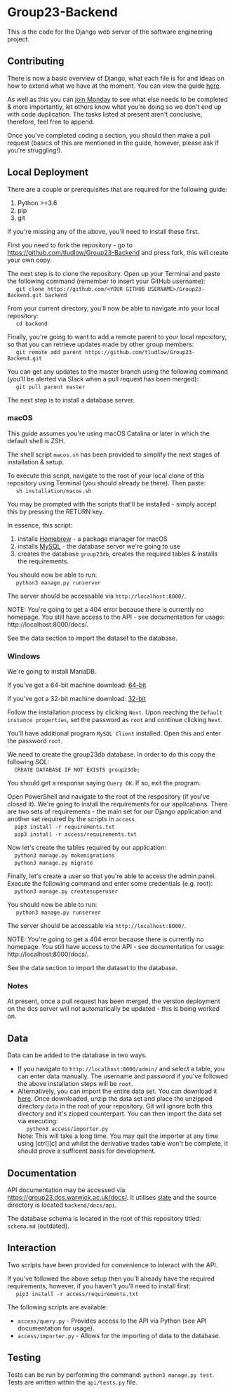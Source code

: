 
# Group23-Backend
This is the code for the Django web server of the software engineering project. 

## Contributing
There is now a basic overview of Django, what each file is for and ideas on how
to extend what we have at the moment. You can view the guide
[here](https://github.com/tludlow/Group23-Backend/blob/master/guide.pdf).

As well as this you can [join
Monday](https://group651.monday.com/users/sign_up?invitationId=8988391078060137000)
to see what else needs to be completed & more importantly, let others know what
you're doing so we don't end up with code duplication. The tasks listed at
present aren't conclusive, therefore, feel free to append.

Once you've completed coding a section, you should then make a pull request
(basics of this are mentioned in the guide, however, please ask if you're
struggling!).

## Local Deployment
There are a couple or prerequisites that are required for the following guide:
1. Python >=3.6
2. pip
3. git  

If you're missing any of the above, you'll need to install these first.

First you need to fork the repository - go to
https://github.com/tludlow/Group23-Backend and press fork, this will create your
own copy.

The next step is to clone the repository. Open up your Terminal and paste the
following command (remember to insert your GitHub username):  
&nbsp;&nbsp;&nbsp;&nbsp; `git clone https://github.com/<YOUR GITHUB
USERNAME>/Group23-Backend.git backend`  

From your current directory, you'll now be able to navigate into your local
repository:  
&nbsp;&nbsp;&nbsp;&nbsp; `cd backend`   

Finally, you're going to want to add a remote parent to your local repository,
so that you can retrieve updates made by other group members:   
&nbsp;&nbsp;&nbsp;&nbsp; `git remote add parent
https://github.com/tludlow/Group23-Backend.git`    

You can get any updates to the master branch using the following command (you'll
be alerted via Slack when a pull request has been merged):  
&nbsp;&nbsp;&nbsp;&nbsp; `git pull parent master`

The next step is to install a database server.

### macOS
This guide assumes you're using macOS Catalina or later in which the default
shell is ZSH.

The shell script `macos.sh` has been provided to simplify the next stages of
installation & setup.

To execute this script, navigate to the root of your local clone of this
repository using Terminal (you should already be there). Then paste:  
&nbsp;&nbsp;&nbsp;&nbsp; `sh installation/macos.sh`  

You may be prompted with the scripts that'll be installed - simply accept this
by pressing the RETURN key. 

In essence, this script:
1. installs [Homebrew](https://brew.sh) - a package manager for macOS
2. installs [MySQL](https://www.mysql.com) - the database server we're going to
   use 
3. creates the database `group23db`, creates the
   required tables & installs the requirements.

You should now be able to run:  
&nbsp;&nbsp;&nbsp;&nbsp; `python3 manage.py runserver`  

The server should be accessable via `http://localhost:8000/`.

NOTE: You're going to get a 404 error because there is currently no homepage.
You still have access to the API - see documentation for usage:
http://localhost:8000/docs/.

See the data section to import the dataset to the database.

### Windows
We're going to install MariaDB.  

If you've got a 64-bit machine download:
[64-bit](https://downloads.mariadb.org/interstitial/mariadb-10.4.12/winx64-packages/mariadb-10.4.12-winx64.msi/from/http%3A//mariadb.mirror.triple-it.nl/)


If you've got a 32-bit machine download:
[32-bit](https://downloads.mariadb.org/interstitial/mariadb-10.4.12/win32-packages/mariadb-10.4.12-win32.msi/from/http%3A//mariadb.mirror.triple-it.nl/)

Follow the installation process by clicking `Next`. Upon reaching the `Default
instance properties`, set the password as `root` and continue clicking `Next`. 

You'll have additional program `MySQL Client` installed. Open this and enter the
password `root`. 

We need to create the group23db database. In order to do this copy the following
SQL:  
&nbsp;&nbsp;&nbsp;&nbsp;`CREATE DATABASE IF NOT EXISTS group23db;`

You should get a response saying `Query OK`. If so, exit the program. 

Open PowerShell and navigate to the root of the respository (if you've closed
it). We're going to install the requirements for our applications. There are two
sets of requirements - the main set for our Django application and another set
required by the scripts in `access`.  
&nbsp;&nbsp;&nbsp;&nbsp;`pip3 install -r requirements.txt`  
&nbsp;&nbsp;&nbsp;&nbsp;`pip3 install -r access/requirements.txt`

Now let's create the tables required by
our application:  
&nbsp;&nbsp;&nbsp;&nbsp;`python3 manage.py makemigrations`  
&nbsp;&nbsp;&nbsp;&nbsp;`python3 manage.py migrate`

Finally, let's create a user so that you're able to access the admin panel.
Execute the following command and enter some credentials (e.g. root):   
&nbsp;&nbsp;&nbsp;&nbsp;`python3 manage.py createsuperuser`

You should now be able to run:  
&nbsp;&nbsp;&nbsp;&nbsp; `python3 manage.py runserver`  

The server should be accessable via `http://localhost:8000/`.

NOTE: You're going to get a 404 error because there is currently no homepage.
You still have access to the API - see documentation for usage:
http://localhost:8000/docs/.

See the data section to import the dataset to the database.

### Notes
At present, once a pull request has been merged, the version deployment on the
dcs server will not automatically be updated - this is being worked on. 

## Data
Data can be added to the database in two ways.
* If you navigate to  `http://localhost:8000/admin/` and select a table, you can
  enter data manually. The username and password if you've followed the above
  installation steps will be `root`.
* Alternatively, you can import the entire data set. You can download it
  [here](https://drive.google.com/open?id=1qUfmmqi22YMCp7R0KIyZfj4vKYw3PqcC).
  Once downloaded, unzip the data set and place the unzipped directory `data` in
  the root of your repository. Git will ignore both this directory and it's
  zipped counterpart. You can then import the data set via executing:  
  &nbsp;&nbsp;&nbsp;&nbsp; `python3 access/importer.py`  
  Note: This will take a long time. You may quit the importer at any time using
  [ctrl][c] and whilst the derivative trades table won't be complete, it should
  prove a sufficent basis for development.

## Documentation
API documentation may be accessed via: https://group23.dcs.warwick.ac.uk/docs/.
It utilises [slate](https://github.com/slatedocs/slate) and the source directory
is located `backend/docs/api`.

The database schema is located in the root of this repository titled:
`schema.md` (outdated).

## Interaction
Two scripts have been provided for convenience to interact with the API. 

If you've followed the above setup then you'll already have the required
requirements, however, if you haven't you'll need to install first:  
&nbsp;&nbsp;&nbsp;&nbsp; `pip3 install -r access/requirements.txt`  

The following scripts are available:
* `access/query.py` - Provides access to the API via Python (see API
  documentation for usage).
* `access/importer.py` - Allows for the importing of data to the database.


## Testing
Tests can be run by performing the command: `python3 manage.py test`. Tests are
written within the `api/tests.py` file.
